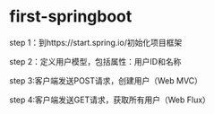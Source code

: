 # first-springboot

step 1：到https://start.spring.io/初始化项目框架

step 2：定义用户模型，包括属性：用户ID和名称

step 3:客户端发送POST请求，创建用户（Web MVC）

step 4:客户端发送GET请求，获取所有用户（Web Flux）
